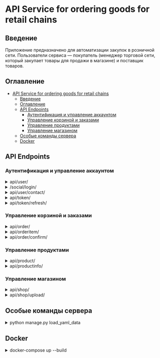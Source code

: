 # API Service for ordering goods for retail chains

## Введение
Приложение предназначено для автоматизации закупок в розничной сети. Пользователи сервиса — покупатель (менеджер торговой сети, который закупает товары для продажи в магазине) и поставщик товаров.

## Оглавление
- [API Service for ordering goods for retail chains](#api-service-for-ordering-goods-for-retail-chains)
  - [Введение](#введение)
  - [Оглавление](#оглавление)
  - [API Endpoints](#api-endpoints)
    - [Аутентификация и управление аккаунтом](#аутентификация-и-управление-аккаунтом)
    - [Управление корзиной и заказами](#управление-корзиной-и-заказами)
    - [Управление продуктами](#управление-продуктами)
    - [Управление магазином](#управление-магазином)
  - [Особые команды сервера](#особые-команды-сервера)
  - [Docker](#docker)


## API Endpoints

### Аутентификация и управление аккаунтом

<details>
<summary> api/user/</summary>
  <details>
  <summary>[GET] api/user/(id) - Просмотр профиля</summary>
  Скрытый текст
  </details>
  <details>
  <summary>[POST] api/user/ - Регистрация нового пользователя</summary>
  Скрытый текст
  </details>
  <details>
  <summary>[PATCH] api/user/(id) - Обновление учетных данных </summary>
  Скрытый текст
  </details>
  <details>
  <summary> [DELETE] api/user/(id) - Удаление учетной записи </summary>
  </details>
</details>

<details>
<summary>/social/login/</summary>
  /social/login/vk-oauth2/ - Для регистрации и входа через вк
</details>

<details>
<summary>api/user/contact/</summary>
  <details>
  <summary>[GET] api/user/contact/(id) - Посмотреть контактную информацию</summary>
  TEXT
  </details>
  <details>
  <summary>[PATCH] api/user/contact/(id) - Обновить контактную информацию</summary>
  TEXT
  </details>

</details>

<details>
<summary>api/token/</summary>
  <details>
  <summary>[POST] api/token/ -Получить токены </summary>
  TEXT
  </details>
</details>

<details>
<summary>api/token/refresh/</summary>
  <details>
  <summary>[POST] api/token/refresh/ - Обновить токен</summary>
  TEXT
  </details>
</details>

### Управление корзиной и заказами

<details>
<summary>api/order/</summary>
  <details>
  <summary>[GET] api/order/ - Посмотреть заказы</summary>
  TEXT
  </details>
</details>

<details>
<summary>api/orderitem/</summary>
  <details>
  <summary>[GET] api/orderitem/ - Посмотреть предметы заказов</summary>
  TEXT
  </details>
  <details>
  <summary>[POST] api/orderitem/ - Добавить предмет в корзину</summary>
  TEXT
  </details>
  <details>
  <summary>[PATCH] api/orderitem/ - Обновить предмет заказа</summary>
  TEXT
  </details>
  <details>
  <summary>[DELETE] api/orderitem/ - Удалить предмет из корзины</summary>
  TEXT
  </details>
</details>

<details>
<summary>api/order/confirm/</summary>
 
  <details>
  <summary>[POST] api/order/confirm/ - Подтвердить заказ</summary>
  TEXT
  </details>

</details>

### Управление продуктами
<details>
<summary>api/product/</summary>
  <details>
  <summary>[GET] api/product/ - Получить список продуктов</summary>
  TEXT
  </details>
  <details>
  <summary>[POST] api/product/ - Добавить продукт</summary>
  TEXT
  </details>
  <details>
  <summary>[PATCH] api/product/(id) - Изменить продукт</summary>
  TEXT
  </details>
  <details>
  <summary>[DELETE] api/product/(id) - удалить продукт</summary>
  TEXT
  </details>
</details>

<details>
<summary>api/productinfo/</summary>
  <details>
  <summary>[GET] api/productinfo/(id) - Получить информацию о продукте </summary>
  TEXT
  </details>
  <details>
  <summary>[PATCH] api/productinfo/(id) - Изменить информацию о проекте</summary>
  TEXT
  </details>
</details>

### Управление магазином

<details>
<summary>api/shop/</summary>
  <details>
  <summary>[GET] api/shop/ - Получить список магазинов</summary>
  TEXT
  </details>
  <details>
  <summary>[PATCH] api/shop/ - Обновить информацию о магазине</summary>
  TEXT
  </details>
</details>

<details>
<summary>api/shop/upload/</summary>

<details>
<summary>[POST] /shop/upload/     - Загрузить файл на сервер</summary>  

- Authorization: Bearer

- Content-Type: multipart/form-data

- Content-Disposition: attachment; filename=shop.yaml
</details>

</details>


## Особые команды сервера

<details>
<summary>python manage.py load_yaml_data</summary>

Команда предназначена для загрузки yaml файла в базу данных.

флаги:

 -p, --path указывает путь к файлу, по умолчанию ищет файлы .yaml в коренной директории.

 -u, --user назначает пользователя владельцем магазина из файла

</details>

## Docker
<details>
<summary> docker-compose up --build </summary>
</details>